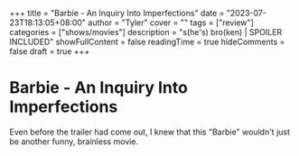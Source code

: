 +++
title = "Barbie - An Inquiry Into Imperfections"
date = "2023-07-23T18:13:05+08:00"
author = "Tyler"
cover = ""
tags = ["review"]
categories = ["shows/movies"]
description = "s(he's) bro(ken) | SPOILER INCLUDED"
showFullContent = false
readingTime = true
hideComments = false
draft = true
+++

# Barbie - An Inquiry Into Imperfections

Even before the trailer had come out, I knew that this "Barbie" wouldn't just be another funny, brainless movie.
